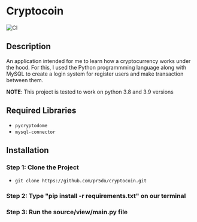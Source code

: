 # Cryptocoin

![CI](https://github.com/pr5do/cryptocoin/actions/workflows/tests.yml/badge.svg)

## Description

An application intended for me to learn how a cryptocurrency works under the hood. For this, I used the Python programmming language along with MySQL to create a login system for register users and make transaction between them.

**NOTE**: This project is tested to work on python 3.8 and 3.9 versions

## Required Libraries

- `pycryptodome`
- `mysql-connector`

## Installation

### Step 1: Clone the Project
- `git clone https://github.com/pr5do/cryptocoin.git`

### Step 2: Type "pip install -r requirements.txt" on our terminal

### Step 3: Run the source/view/main.py file





